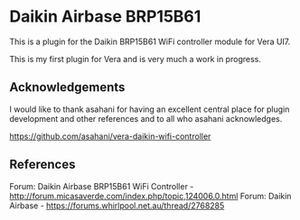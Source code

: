 # Daikin Airbase BRP15B61 #

This is a plugin for the Daikin BRP15B61 WiFi controller module for Vera UI7.

This is my first plugin for Vera and is very much a work in progress.

## Acknowledgements ##

I would like to thank asahani for having an excellent central place for plugin development and other references and to all who asahani acknowledges.

https://github.com/asahani/vera-daikin-wifi-controller

## References ##

Forum: Daikin Airbase BRP15B61 WiFi Controller - http://forum.micasaverde.com/index.php/topic,124006.0.html
Forum: Daikin Airbase - https://forums.whirlpool.net.au/thread/2768285
